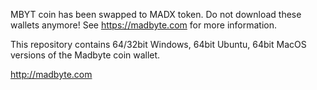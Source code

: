 MBYT coin has been swapped to MADX token.   Do not download these wallets anymore!  See https://madbyte.com for more information.

This repository contains 64/32bit Windows, 64bit Ubuntu, 64bit MacOS versions of the Madbyte coin wallet.

http://madbyte.com
